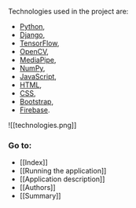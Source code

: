 Technologies used in the project are:
- [Python](https://www.python.org/),  
- [Django](https://www.djangoproject.com/),  
- [TensorFlow](https://www.tensorflow.org/),  
- [OpenCV](https://opencv.org/),  
- [MediaPipe](https://ai.google.dev/edge/mediapipe),  
- [NumPy](https://numpy.org/),
- [JavaScript](https://developer.mozilla.org/en-US/docs/Web/JavaScript),  
- [HTML](https://developer.mozilla.org/en-US/docs/Web/HTML),  
- [CSS](https://developer.mozilla.org/en-US/docs/Web/CSS), 
- [Bootstrap](https://getbootstrap.com/),
- [Firebase](https://firebase.google.com/).

![[technologies.png]]

### Go to:
- [[Index]]
- [[Running the application]]
- [[Application description]]
- [[Authors]]
- [[Summary]]